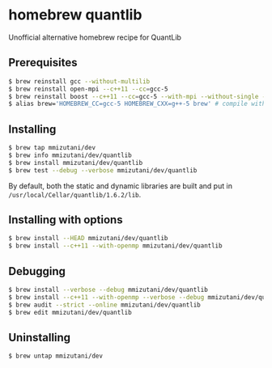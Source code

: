 # homebrew quantlib

Unofficial alternative homebrew recipe for QuantLib

## Prerequisites

```sh
$ brew reinstall gcc --without-multilib
$ brew reinstall open-mpi --c++11 --cc=gcc-5
$ brew reinstall boost --c++11 --cc=gcc-5 --with-mpi --without-single --build-from-source
$ alias brew='HOMEBREW_CC=gcc-5 HOMEBREW_CXX=g++-5 brew' # compile with g++ instead of clang++
```

## Installing

```sh
$ brew tap mmizutani/dev
$ brew info mmizutani/dev/quantlib
$ brew install mmizutani/dev/quantlib
$ brew test --debug --verbose mmizutani/dev/quantlib
```

By default, both the static and dynamic libraries are built and put in `/usr/local/Cellar/quantlib/1.6.2/lib`.


## Installing with options

```sh
$ brew install --HEAD mmizutani/dev/quantlib
$ brew install --c++11 --with-openmp mmizutani/dev/quantlib
```

## Debugging

```sh
$ brew install --verbose --debug mmizutani/dev/quantlib
$ brew install --c++11 --with-openmp --verbose --debug mmizutani/dev/quantlib
$ brew audit --strict --online mmizutani/dev/quantlib
$ brew edit mmizutani/dev/quantlib
```

## Uninstalling

```sh
$ brew untap mmizutani/dev
```